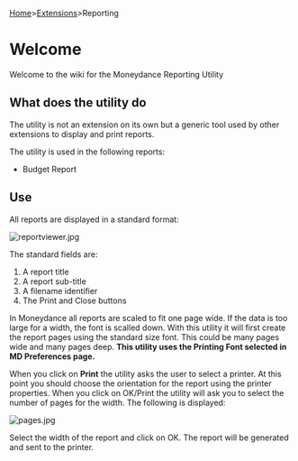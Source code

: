 [Home](https://bitbucket.org/mikerb/moneydance-2019/wiki/Home)>[Extensions](https://bitbucket.org/mikerb/moneydance-2019/wiki/Extensions)>Reporting

# Welcome

Welcome to the wiki for the Moneydance Reporting Utility

## What does the utility do

The utility is not an extension on its own but a generic tool used by other extensions to display and print reports.

The utility is used in the following reports:

* Budget Report

## Use

All reports are displayed in a standard format:

![reportviewer.jpg](https://bitbucket.org/repo/K6egeG/images/3604722251-reportviewer.jpg)

The standard fields are:

1. A report title
2. A report sub-title
3. A filename identifier
4. The Print and Close buttons

In Moneydance all reports are scaled to fit one page wide.  If the data is too large for a width, the font is scalled down.  With this utility it will first create the report pages using the standard size font.  This could be many pages wide and many pages deep.  **This utility uses the Printing Font selected in MD Preferences page.**

When you click on **Print** the  utility asks the user to select a printer.  At this point you should choose the orientation for the report using the printer properties.  When you click on OK/Print the utility will ask you to select the number of pages for the width.  The following is displayed:

![pages.jpg](https://bitbucket.org/repo/K6egeG/images/2239805704-pages.jpg)

Select the width of the report and click on OK.  The report will be generated and sent to the printer.
